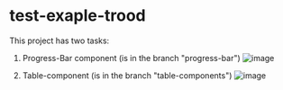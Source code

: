 # test-exaple-trood
This project has two tasks:
1) Progress-Bar component (is in the branch "progress-bar")
![image](https://user-images.githubusercontent.com/116456278/197355287-91049bdb-e5c9-413e-85d5-05829df9d461.png)


2) Table-component (is in the branch "table-components")
![image](https://user-images.githubusercontent.com/116456278/197355157-3014cc69-a169-4dfb-88ca-7b25686b7423.png)


